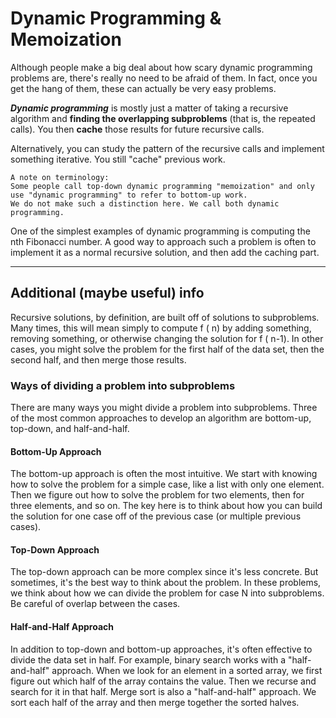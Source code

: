 # Dynamic Programming & Memoization

Although people make a big deal about how scary dynamic programming problems are, there's really no need to be afraid of them.
In fact, once you get the hang of them, these can actually be very easy problems.

***Dynamic programming*** is mostly just a matter of taking a recursive algorithm and **finding the overlapping subproblems** (that is, the repeated calls).
You then **cache** those results for future recursive calls.

Alternatively, you can study the pattern of the recursive calls and implement something iterative. You still "cache" previous work.

    A note on terminology: 
    Some people call top-down dynamic programming "memoization" and only use "dynamic programming" to refer to bottom-up work.
    We do not make such a distinction here. We call both dynamic programming.

One of the simplest examples of dynamic programming is computing the nth Fibonacci number.
A good way to approach such a problem is often to implement it as a normal recursive solution, and then add the caching part.

---

## Additional (maybe useful) info

Recursive solutions, by definition, are built off of solutions to subproblems. Many times, this will mean simply to compute f ( n) by adding something, removing something, or otherwise changing the solution for f ( n-1). In other cases, you might solve the problem for the first half of the data set, then the second half, and then merge those results.

### Ways of dividing a problem into subproblems

There are many ways you might divide a problem into subproblems. Three of the most common approaches to develop an algorithm are bottom-up, top-down, and half-and-half.

#### Bottom-Up Approach

The bottom-up approach is often the most intuitive. We start with knowing how to solve the problem for a simple case, like a list with only one element. Then we figure out how to solve the problem for two elements, then for three elements, and so on. The key here is to think about how you can build the solution for one case off of the previous case (or multiple previous cases).

#### Top-Down Approach

The top-down approach can be more complex since it's less concrete. But sometimes, it's the best way to think about the problem.
In these problems, we think about how we can divide the problem for case N into subproblems. Be careful of overlap between the cases.

#### Half-and-Half Approach

In addition to top-down and bottom-up approaches, it's often effective to divide the data set in half.
For example, binary search works with a "half-and-half" approach. When we look for an element in a sorted array, we first figure out which half of the array contains the value. Then we recurse and search for it in that half.
Merge sort is also a "half-and-half" approach. We sort each half of the array and then merge together the sorted halves.
